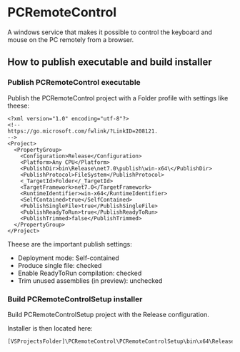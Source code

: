 # PCRemoteControl

A windows service that makes it possible to control the keyboard and mouse on the PC remotely from a browser.

## How to publish executable and build installer

### Publish PCRemoteControl executable

Publish the PCRemoteControl project with a Folder profile with settings like theese:

```
<?xml version="1.0" encoding="utf-8"?>
<!--
https://go.microsoft.com/fwlink/?LinkID=208121.
-->
<Project>
  <PropertyGroup>
    <Configuration>Release</Configuration>
    <Platform>Any CPU</Platform>
    <PublishDir>bin\Release\net7.0\publish\win-x64\</PublishDir>
    <PublishProtocol>FileSystem</PublishProtocol>
    <_TargetId>Folder</_TargetId>
    <TargetFramework>net7.0</TargetFramework>
    <RuntimeIdentifier>win-x64</RuntimeIdentifier>
    <SelfContained>true</SelfContained>
    <PublishSingleFile>true</PublishSingleFile>
    <PublishReadyToRun>true</PublishReadyToRun>
    <PublishTrimmed>false</PublishTrimmed>
  </PropertyGroup>
</Project>
```

Theese are the important publish settings:
* Deployment mode: Self-contained
* Produce single file: checked
* Enable ReadyToRun compilation: checked
* Trim unused assemblies (in preview): unchecked

### Build PCRemoteControlSetup installer

Build PCRemoteControlSetup project with the Release configuration.

Installer is then located here:

```
[VSProjectsFolder]\PCRemoteControl\PCRemoteControlSetup\bin\x64\Release\PCRemoteControlSetup.msi
```
